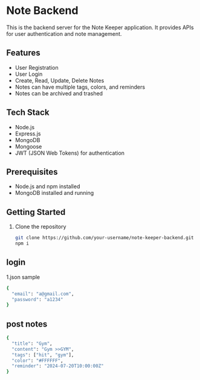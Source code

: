 # Note  Backend

This is the backend server for the Note Keeper application. It provides APIs for user authentication and note management.

## Features

- User Registration
- User Login
- Create, Read, Update, Delete Notes
- Notes can have multiple tags, colors, and reminders
- Notes can be archived and trashed

## Tech Stack

- Node.js
- Express.js
- MongoDB
- Mongoose
- JWT (JSON Web Tokens) for authentication

## Prerequisites

- Node.js and npm installed
- MongoDB installed and running

## Getting Started

1. Clone the repository
   ```bash
   git clone https://github.com/your-username/note-keeper-backend.git
   npm i

## login 
1.json sample 
```bash
{
  "email": "a@gmail.com",
  "password": "a1234"
}
```

## post notes
```bash
{
  "title": "Gym",
  "content": "Gym >>GYM",
  "tags": ["hit", "gym"],
  "color": "#FFFFFF",
  "reminder": "2024-07-20T10:00:00Z"
}


